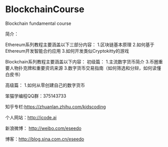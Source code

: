 # BlockchainCourse
Blockchain fundamental course


简介：

Ethereum系列教程主要涵盖以下三部分内容：
1.区块链基本原理
2.如何基于Ethereum开发智能合约应用
3.如何开发类似Cryptokitty的游戏

Blockchain系列教程主要涵盖以下内容：
初级篇：
1.主流数字货币简介
3.币圈重要人物扑克牌和重要资讯来源
3.数字货币交易指南（如何筛选和分辩，如何读懂白皮书）


高级篇：
1.如何从零创建自己的数字货币



笨猫学编程QQ群：375143733

知乎专栏:https://zhuanlan.zhihu.com/kidscoding

个人网站：http://icode.ai

新浪微博： http://weibo.com/eseedo

博客：http://blog.sina.com.cn/eseedo
